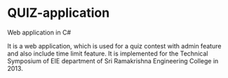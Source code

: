 # QUIZ-application
Web application in C#

It is a web application, which is used for a quiz contest with admin feature and also include time limit feature. It is implemented for the Technical Symposium of EIE department of Sri Ramakrishna Engineering College in 2013.
